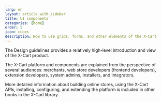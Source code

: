 ```yaml
---
lang: en
layout: article_with_sidebar
title: UI components
categories: [home]
order: 5
icon: cubes
description: How to use grids, forms, and other elements of the X-Cart UI Components.
---
```


The Design guidelines provides a relatively high-level introduction and view of the X-Cart  product.

The X-Cart  platform and components are explained from the perspective of several audiences: merchants, web store developers (frontend developers), extension developers, system admins, installers, and integrators.

More detailed information about building online stores, using the X-Cart  APIs, installing, configuring, and extending the platform is included in other books in the X-Cart  library.